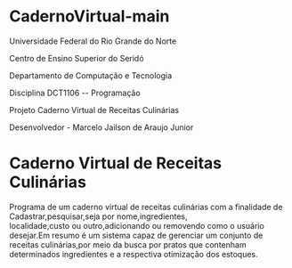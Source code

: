 # CadernoVirtual-main

Universidade Federal do Rio Grande do Norte 

Centro de Ensino Superior do Seridó 

Departamento de Computação e Tecnologia 

Disciplina DCT1106 -- Programação 

Projeto Caderno Virtual de Receitas Culinárias 

Desenvolvedor - Marcelo Jailson de Araujo Junior

# Caderno Virtual de Receitas Culinárias

Programa de um caderno virtual de receitas culinárias 
com a finalidade de Cadastrar,pesquisar,seja por nome,ingredientes,  
localidade,custo ou outro,adicionando ou removendo como o usuário   
desejar.Em resumo é um sistema capaz de gerenciar um conjunto de      
receitas culinárias,por meio da busca por pratos que contenham        
determinados ingredientes e a respectiva otimização dos estoques.   
